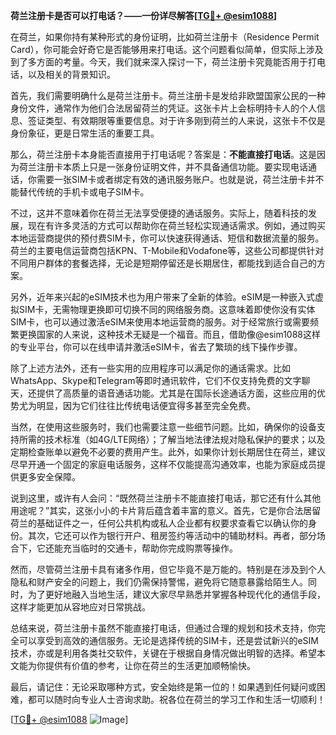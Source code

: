 **荷兰注册卡是否可以打电话？——一份详尽解答[[TG💪+ @esim1088](https://t.me/s/esim1088)]**

在荷兰，如果你持有某种形式的身份证明，比如荷兰注册卡（Residence Permit Card），你可能会好奇它是否能够用来打电话。这个问题看似简单，但实际上涉及到了多方面的考量。今天，我们就来深入探讨一下，荷兰注册卡究竟能否用于打电话，以及相关的背景知识。

首先，我们需要明确什么是荷兰注册卡。荷兰注册卡是发给非欧盟国家公民的一种身份文件，通常作为他们合法居留荷兰的凭证。这张卡片上会标明持卡人的个人信息、签证类型、有效期限等重要信息。对于许多刚到荷兰的人来说，这张卡不仅是身份象征，更是日常生活的重要工具。

那么，荷兰注册卡本身能否直接用于打电话呢？答案是：**不能直接打电话**。这是因为荷兰注册卡本质上只是一张身份证明文件，并不具备通信功能。要实现电话通话，你需要一张SIM卡或者绑定有效的通讯服务账户。也就是说，荷兰注册卡并不能替代传统的手机卡或电子SIM卡。

不过，这并不意味着你在荷兰无法享受便捷的通话服务。实际上，随着科技的发展，现在有许多灵活的方式可以帮助你在荷兰轻松实现通话需求。例如，通过购买本地运营商提供的预付费SIM卡，你可以快速获得通话、短信和数据流量的服务。荷兰的主要电信运营商包括KPN、T-Mobile和Vodafone等，这些公司都提供针对不同用户群体的套餐选择，无论是短期停留还是长期居住，都能找到适合自己的方案。

另外，近年来兴起的eSIM技术也为用户带来了全新的体验。eSIM是一种嵌入式虚拟SIM卡，无需物理更换即可切换不同的网络服务商。这意味着即使你没有实体SIM卡，也可以通过激活eSIM来使用本地运营商的服务。对于经常旅行或需要频繁更换国家的人来说，这种技术无疑是一个福音。而且，借助像@esim1088这样的专业平台，你可以在线申请并激活eSIM卡，省去了繁琐的线下操作步骤。

除了上述方法外，还有一些实用的应用程序可以满足你的通话需求。比如WhatsApp、Skype和Telegram等即时通讯软件，它们不仅支持免费的文字聊天，还提供了高质量的语音通话功能。尤其是在国际长途通话方面，这些应用的优势尤为明显，因为它们往往比传统电话便宜得多甚至完全免费。

当然，在使用这些服务时，我们也需要注意一些细节问题。比如，确保你的设备支持所需的技术标准（如4G/LTE网络）；了解当地法律法规对隐私保护的要求；以及定期检查账单以避免不必要的费用产生。此外，如果你计划长期居住在荷兰，建议尽早开通一个固定的家庭电话服务，这样不仅能提高沟通效率，也能为家庭成员提供更多安全保障。

说到这里，或许有人会问：“既然荷兰注册卡不能直接打电话，那它还有什么其他用途呢？”其实，这张小小的卡片背后蕴含着丰富的意义。首先，它是你合法居留荷兰的基础证件之一，任何公共机构或私人企业都有权要求查看它以确认你的身份。其次，它还可以作为银行开户、租房签约等活动中的辅助材料。再者，部分场合下，它还能充当临时的交通卡，帮助你完成购票等操作。

然而，尽管荷兰注册卡具有诸多作用，但它毕竟不是万能的。特别是在涉及到个人隐私和财产安全的问题上，我们仍需保持警惕，避免将它随意暴露给陌生人。同时，为了更好地融入当地生活，建议大家尽早熟悉并掌握各种现代化的通信手段，这样才能更加从容地应对日常挑战。

总结来说，荷兰注册卡虽然不能直接打电话，但通过合理的规划和技术支持，你完全可以享受到高效的通信服务。无论是选择传统的SIM卡，还是尝试新兴的eSIM技术，亦或是利用各类社交软件，关键在于根据自身情况做出明智的选择。希望本文能为你提供有价值的参考，让你在荷兰的生活更加顺畅愉快。

最后，请记住：无论采取哪种方式，安全始终是第一位的！如果遇到任何疑问或困难，都可以随时向专业人士咨询求助。祝各位在荷兰的学习工作和生活一切顺利！

[[TG💪+ @esim1088](https://t.me/s/esim1088) ![Image](https://i.postimg.cc/4NQfJmqS/Snipaste-2025-05-13-00-14-12.png)]